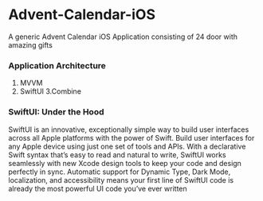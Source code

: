 # Advent-Calendar-iOS
A generic Advent Calendar iOS Application consisting of 24 door with amazing gifts


### Application Architecture
1. MVVM
2. SwiftUI
3.Combine

### SwiftUI: Under the Hood
SwiftUI is an innovative, exceptionally simple way to build user interfaces across all Apple platforms with the power of Swift. Build user interfaces for any Apple device using just one set of tools and APIs. With a declarative Swift syntax that’s easy to read and natural to write, SwiftUI works seamlessly with new Xcode design tools to keep your code and design perfectly in sync. Automatic support for Dynamic Type, Dark Mode, localization, and accessibility means your first line of SwiftUI code is already the most powerful UI code you’ve ever written

